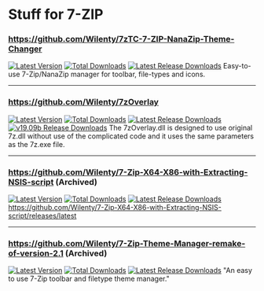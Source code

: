 # Stuff for 7-ZIP

### https://github.com/Wilenty/7zTC-7-ZIP-NanaZip-Theme-Changer
[![Latest Version](https://img.shields.io/github/release/Wilenty/7zTC-7-ZIP-NanaZip-Theme-Changer.svg)](https://github.com/Wilenty/7zTC-7-ZIP-NanaZip-Theme-Changer/releases/latest)
[![Total Downloads](https://img.shields.io/github/downloads/Wilenty/7zTC-7-ZIP-NanaZip-Theme-Changer/total.svg)](https://github.com/Wilenty/7zTC-7-ZIP-NanaZip-Theme-Changer/releases)
[![Latest Release Downloads](https://img.shields.io/github/downloads/Wilenty/7zTC-7-ZIP-NanaZip-Theme-Changer/latest/total.svg)](https://github.com/Wilenty/7zTC-7-ZIP-NanaZip-Theme-Changer/releases/latest)
Easy-to-use 7-Zip/NanaZip manager for toolbar, file-types and icons.

---
### https://github.com/Wilenty/7zOverlay
[![Latest Version](https://img.shields.io/github/release/Wilenty/7zOverlay.svg)](https://github.com/Wilenty/7zOverlay/releases/latest)
[![Total Downloads](https://img.shields.io/github/downloads/Wilenty/7zOverlay/total.svg)](https://github.com/Wilenty/7zOverlay/releases)
[![Latest Release Downloads](https://img.shields.io/github/downloads/Wilenty/7zOverlay/latest/total.svg)](https://github.com/Wilenty/7zOverlay/releases/latest)
[![v19.09b Release Downloads](https://img.shields.io/github/downloads/Wilenty/7zOverlay/v19.09b/total.svg)](https://github.com/Wilenty/7zOverlay/releases/v19.09b)
The 7zOverlay.dll is designed to use original 7z.dll without use of the complicated code and it uses the same parameters as the 7z.exe file.

---
### https://github.com/Wilenty/7-Zip-X64-X86-with-Extracting-NSIS-script (Archived)
[![Latest Version](https://img.shields.io/github/release/Wilenty/7-Zip-X64-X86-with-Extracting-NSIS-script.svg)](https://github.com/Wilenty/7-Zip-X64-X86-with-Extracting-NSIS-script/releases/latest)
[![Total Downloads](https://img.shields.io/github/downloads/Wilenty/7-Zip-X64-X86-with-Extracting-NSIS-script/total.svg)](https://github.com/Wilenty/7-Zip-X64-X86-with-Extracting-NSIS-script/releases)
[![Latest Release Downloads](https://img.shields.io/github/downloads/Wilenty/7-Zip-X64-X86-with-Extracting-NSIS-script/latest/total.svg)](https://github.com/Wilenty/7-Zip-X64-X86-with-Extracting-NSIS-script/releases/latest)
https://github.com/Wilenty/7-Zip-X64-X86-with-Extracting-NSIS-script/releases/latest

---
### https://github.com/Wilenty/7-Zip-Theme-Manager-remake-of-version-2.1 (Archived)
[![Latest Version](https://img.shields.io/github/release/Wilenty/7-Zip-Theme-Manager-remake-of-version-2.1.svg)](https://github.com/Wilenty/7-Zip-Theme-Manager-remake-of-version-2.1/releases/latest)
[![Total Downloads](https://img.shields.io/github/downloads/Wilenty/7-Zip-Theme-Manager-remake-of-version-2.1/total.svg)](https://github.com/Wilenty/7-Zip-Theme-Manager-remake-of-version-2.1/releases)
[![Latest Release Downloads](https://img.shields.io/github/downloads/Wilenty/7-Zip-Theme-Manager-remake-of-version-2.1/latest/total.svg)](https://github.com/Wilenty/7-Zip-Theme-Manager-remake-of-version-2.1/releases/latest)
"An easy to use 7-Zip toolbar and filetype theme manager."
